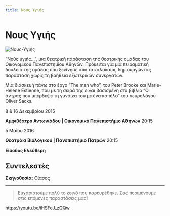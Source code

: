 ```yaml
---
title: Νους Υγιής
---
```


# Νους Υγιής

![Νους-Υγιής](https://github.com/theatrikiopa/theatrikiopa.eu/assets/16403754/86bc64db-65d6-47c2-90e1-39c3dd15a41a)

”Νούς υγιής…”, μια θεατρική παράσταση της θεατρικής ομάδας του Οικονομικού Πανεπιστημίου Αθηνών. Πρόκειται για μια πειραματική δουλειά της ομάδας που ξεκίνησε από το καλοκαίρι, δημιουργώντας παράσταση χωρίς τη βοήθεια εξωτερικών συνεργατών.

Μια διασκευή πάνω στο έργο ”The man who”, του Peter Brooke και Marie-Helene Estienne, που με τη σειρά της είναι βασισμένη στο βιβλίο “Ο άντρας που μπέρδεψε τη γυναίκα του με ένα καπέλο” του νευρολόγου Oliver Sacks.

8 & 16 Δεκεμβρίου 2015

**Αμφιθέατρο Αντωνιάδου | Οικονομικό Πανεπιστήμιο ΑΘηνών** 20:15

5 Μαΐου 2016

**Θεατράκι Βιολογικού | Πανεπιστήμιο Πατρών** 20:15

**Είσοδος Ελεύθερη**

## Συντελεστές
**Σκηνοθεσία:** Θίασος  

***
> Ευχαριστούμε πολύ το κοινό που παρευρέθηκε.
> Σας περιμένουμε στις επόμενες παραστάσεις μας!

https://youtu.be/iHSFeJ_zQQw

